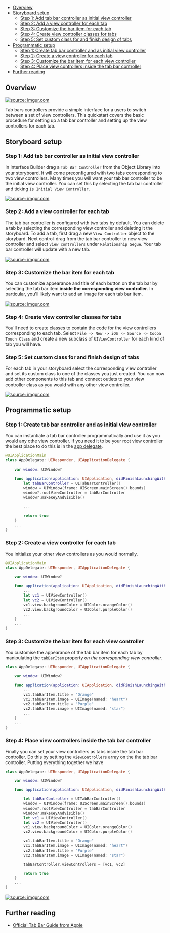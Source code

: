 <!-- START doctoc generated TOC please keep comment here to allow auto update -->
<!-- DON'T EDIT THIS SECTION, INSTEAD RE-RUN doctoc TO UPDATE -->

- [Overview](#overview)
- [Storyboard setup](#storyboard-setup)
  - [Step 1: Add tab bar controller as initial view controller](#step-1-add-tab-bar-controller-as-initial-view-controller)
  - [Step 2: Add a view controller for each tab](#step-2-add-a-view-controller-for-each-tab)
  - [Step 3: Customize the bar item for each tab](#step-3-customize-the-bar-item-for-each-tab)
  - [Step 4: Create view controller classes for tabs](#step-4-create-view-controller-classes-for-tabs)
  - [Step 5: Set custom class for and finish design of tabs](#step-5-set-custom-class-for-and-finish-design-of-tabs)
- [Programmatic setup](#programmatic-setup)
  - [Step 1: Create tab bar controller and as initial view controller](#step-1-create-tab-bar-controller-and-as-initial-view-controller)
  - [Step 2: Create a view controller for each tab](#step-2-create-a-view-controller-for-each-tab)
  - [Step 3: Customize the bar item for each view controller](#step-3-customize-the-bar-item-for-each-view-controller)
  - [Step 4: Place view controllers inside the tab bar controller](#step-4-place-view-controllers-inside-the-tab-bar-controller)
- [Further reading](#further-reading)

<!-- END doctoc generated TOC please keep comment here to allow auto update -->

## Overview
<a href="http://imgur.com/WhoidE5"><img src="http://i.imgur.com/WhoidE5.gif" title="source: imgur.com" /></a>

Tab bars controllers provide a simple interface for a users to switch
between a set of view controllers.  This quickstart covers the basic
procedure for setting up a tab bar controller and setting up the view
controllers for each tab.

## Storyboard setup
### Step 1: Add tab bar controller as initial view controller
In Interface Builder drag a `Tab Bar Controller` from the Object Library
into your storyboard.  It will come preconfigured with two tabs
corresponding to two view controllers.  Many times you will want your
tab bar controller to be the initial view controller.  You can set this
by selecting the tab bar controller and ticking `Is Initial View
Controller`.

<a href="http://imgur.com/WgiEuBZ"><img src="http://i.imgur.com/WgiEuBZ.png" title="source: imgur.com" /></a>

### Step 2: Add a view controller for each tab
The tab bar controller is configured with two tabs by default.  You can
delete a tab by selecting the corresponding view controller and deleting
it the storyboard.  To add a tab, first drag a new `View Controller`
object to the storybard.  Next control-drag from the tab bar controller
to new view controller and select `view controllers` under `Relationship
Segue`.  Your tab bar controller will update with a new tab.

<a href="http://imgur.com/OOMB573"><img src="http://i.imgur.com/OOMB573.gif" title="source: imgur.com" /></a>

### Step 3: Customize the bar item for each tab
You can customize appearance and title of each button on the tab bar by
selecting the tab bar item **inside the corresponding view controller**.
In particular, you'll likely want to add an image for each tab bar item.

<a href="http://imgur.com/nZ2g4fp"><img src="http://i.imgur.com/nZ2g4fp.png" title="source: imgur.com" /></a>

### Step 4: Create view controller classes for tabs
You'll need to create classes to contain the code for the view
controllers corresponding to each tab.  Select `File -> New -> iOS ->
Source -> Cocoa Touch Class` and create a new subclass of
`UIViewController` for each kind of tab you will have.

### Step 5: Set custom class for and finish design of tabs
For each tab in your storyboard select the corresponding view controller
and set its custom class to one of the classes you just created.  You
can now add other components to this tab and connect outlets to your
view controller class as you would with any other view controller.

<a href="http://imgur.com/5YWL3Vw"><img src="http://i.imgur.com/5YWL3Vw.png" title="source: imgur.com" /></a>

## Programmatic setup
### Step 1: Create tab bar controller and as initial view controller
You can instantiate a tab bar controller programmatically and use it as
you would any othe view controller.  If you need it to be your root view
controller the best place to do this is in the [app delegate](Application-Architecture#programatically-setting-the-root-view-controller).

```swift
@UIApplicationMain
class AppDelegate: UIResponder, UIApplicationDelegate {

    var window: UIWindow?

    func application(application: UIApplication, didFinishLaunchingWithOptions launchOptions: [NSObject: AnyObject]?) -> Bool {
        let tabBarController = UITabBarController()
        window = UIWindow(frame: UIScreen.mainScreen().bounds)
        window?.rootViewController = tabBarController
        window?.makeKeyAndVisible()

        ...

        return true
    }
    ...
}
```

### Step 2: Create a view controller for each tab
You initialize your other view controllers as you would normally.

```swift
@UIApplicationMain
class AppDelegate: UIResponder, UIApplicationDelegate {

    var window: UIWindow?

    func application(application: UIApplication, didFinishLaunchingWithOptions launchOptions: [NSObject: AnyObject]?) -> Bool {
        ...
        let vc1 = UIViewController()
        let vc2 = UIViewController()
        vc1.view.backgroundColor = UIColor.orangeColor()
        vc2.view.backgroundColor = UIColor.purpleColor()
        ...
    }
    ...
}
```

### Step 3: Customize the bar item for each view controller
You customise the appearance of the tab bar item for each tab by
manipulating the `tabBarItem` property _on the corresponding view
controller_.

```swift
class AppDelegate: UIResponder, UIApplicationDelegate {

    var window: UIWindow?

    func application(application: UIApplication, didFinishLaunchingWithOptions launchOptions: [NSObject: AnyObject]?) -> Bool {
        ...
        vc1.tabBarItem.title = "Orange"
        vc1.tabBarItem.image = UIImage(named: "heart")
        vc2.tabBarItem.title = "Purple"
        vc2.tabBarItem.image = UIImage(named: "star")
        ...
    }
    ...
}
```

### Step 4: Place view controllers inside the tab bar controller
Finally you can set your view controllers as tabs inside the tab bar
controller.  Do this by setting the `viewControllers` array on the the
tab bar controller.  Putting everything together we have

```swift
class AppDelegate: UIResponder, UIApplicationDelegate {

    var window: UIWindow?

    func application(application: UIApplication, didFinishLaunchingWithOptions launchOptions: [NSObject: AnyObject]?) -> Bool {

        let tabBarController = UITabBarController()
        window = UIWindow(frame: UIScreen.mainScreen().bounds)
        window?.rootViewController = tabBarController
        window?.makeKeyAndVisible()
        let vc1 = UIViewController()
        let vc2 = UIViewController()
        vc1.view.backgroundColor = UIColor.orangeColor()
        vc2.view.backgroundColor = UIColor.purpleColor()

        vc1.tabBarItem.title = "Orange"
        vc1.tabBarItem.image = UIImage(named: "heart")
        vc2.tabBarItem.title = "Purple"
        vc2.tabBarItem.image = UIImage(named: "star")

        tabBarController.viewControllers = [vc1, vc2]

        return true
    }
    ...
}
```

<a href="http://imgur.com/GhzQOTw"><img src="http://i.imgur.com/GhzQOTw.gif" title="source: imgur.com" /></a>

## Further reading
* [Official Tab Bar Guide from Apple][appleguide]

[appleguide]: https://developer.apple.com/library/ios/documentation/WindowsViews/Conceptual/ViewControllerCatalog/Chapters/TabBarControllers.html
